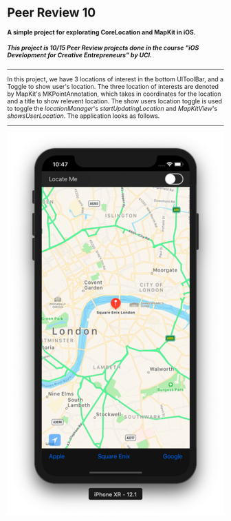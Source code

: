 # Peer Review 10
#### A simple project for explorating CoreLocation and MapKit in iOS.
##### This project is 10/15 Peer Review projects done in the course \"iOS Development for Creative Entrepreneurs\" by UCI.

---
In this project, we have 3 locations of interest in the bottom UIToolBar, and a Toggle to show user's location.
The three location of interests are denoted by MapKit's MKPointAnnotation, which takes in coordinates for the location and a title to show relevent location.
The show users location toggle is used to toggle the *locationManager*'s *startUpdatingLocation* and *MapKitView*'s *showsUserLocation*. 
The application looks as follows.
___
![PeerReview10](https://github.com/Ananta11/PeerReview10/raw/master/Common/Screenshot.png)

